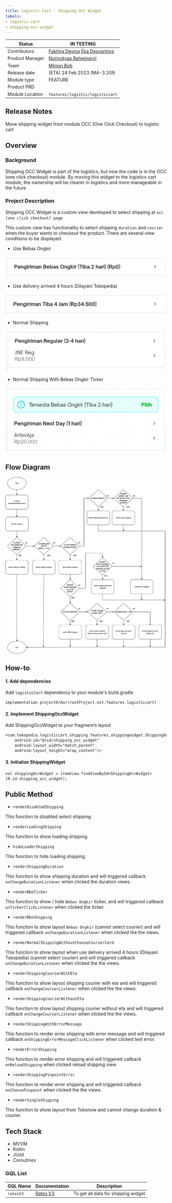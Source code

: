 ```yaml
---
title: Logistic Cart : Shipping OCC Widget
labels:
- logistic-cart
- shipping-occ-widget
---
```



| **Status** | ​<!--start status:YELLOW-->IN TESTING<!--end status--> |
| --- | --- |
| Contributors | ​[Fakhira Devina](https://tokopedia.atlassian.net/wiki/people/61077e53b704b40068e80a8e?ref=confluence) ​[Eka Desyantoro](https://tokopedia.atlassian.net/wiki/people/6283196bd9ddcc006e9c7a85?ref=confluence) ​ |
| Product Manager | [Nuringtyas Rahwinarni](https://tokopedia.atlassian.net/wiki/people/5f58b98ed2c77e0075ac9865?ref=confluence)  |
| Team | [Minion Bob](https://tokopedia.atlassian.net/people/team/2373d8a6-1afc-4f2a-aa7a-63855c273051) |
| Release date | (ETA) ​24 Feb 2023 / ​<!--start status:GREY-->MA-3.209<!--end status--> |
| Module type | ​<!--start status:YELLOW-->FEATURE<!--end status--> |
| Product PRD |  |
| Module Location | `features/logistic/logisticcart` |

<!--toc-->

## Release Notes

<!--start expand:ETA 24 Feb 2023 (MA-3.209)-->
Move shipping widget from module OCC (One Click Checkout) to logistic cart
<!--end expand-->

## Overview

### Background

Shipping OCC Widget is part of the logistics, but now the code is in the OCC (one click checkout) module. By moving this widget to the logistics cart module, the ownership will be clearer in logistics and more manageable in the future

### Project Description

Shipping OCC Widget is a custom view developed to select shipping at `occ (one click checkout) page`

This custom view has functionality to select shipping `duration` and `courier` when the buyer wants to checkout the product. There are several view conditions to be displayed.  


- Use Bebas Ongkir

![](../res/shippingoccwidget/bebas_ongkir.png)
- Use delivery arrived 4 hours (Dilayani Tokopedia)

![](../res/shippingoccwidget/delivery_four_hours.png)
- Normal Shipping

![](../res/shippingoccwidget/normal_shipping.png)
- Normal Shipping With Bebas Ongkir Ticker

![](../res/shippingoccwidget/bebas_ongkir_ticker.png)

## Flow Diagram

![](../res/shippingoccwidget/shipping_widget_occ_drawio.png)

## How-to

#### 1. Add dependencies

Add `logisticCart` dependency to your module's build.gradle



```
implementation projectOrAar(rootProject.ext.features.logisticcart)
```

#### 2. Implement ShippingOccWidget

Add ShippingOccWidget to your fragment’s layout



```
<com.tokopedia.logisticcart.shipping.features.shippingwidget.ShippingOccWidget
    android:id="@+id/shipping_occ_widget"
    android:layout_width="match_parent"
    android:layout_height="wrap_content"/>
```

#### 3. Initialize ShippingWidget



```
val shippingOccWidget = itemView.findViewById<ShippingOccWidget>(R.id.shipping_occ_widget);
```

## Public Method

- `renderDisabledShipping`

This function to disabled select shipping

- `renderLoadingShipping`

This function to show loading shipping.

- `hideLoaderShipping`

This function to hide loading shipping.

- `renderShippingDuration`

This function to show shipping duration and will triggered callback `onChangeDurationListener` when clicked the duration views.

- `renderBboTicker`

This function to show / hide `Bebas Ongkir` ticker, and will triggered callback `onTickerClickListener` when clicked the ticker.

- `renderBboShipping`

This function to show layout `Bebas Ongkir` (cannot select courier) and will triggered callback `onChangeDurationListener` when clicked the the views.

- `renderNormalShippingWithoutChooseCourierCard`

This function to show layout when use delivery arrived 4 hours (Dilayani Tokopedia) (cannot select courier) and will triggered callback `onChangeDurationListener` when clicked the the views.

- `renderShippingCourierWithEta`

This function to show layout shipping courier with eta and will triggered callback `onChangeCourierListener` when clicked the the views.

- `renderShippingCourierWithoutEta`

This function to show layout shipping courier without eta and will triggered callback `onChangeCourierListener` when clicked the the views.

- `renderShippingWithErrorMessage`

This function to render error shipping with error message and will triggered callback `onShippingErrorMessageClickListener` when clicked text error.

- `renderErrorShipping`

This function to render error shipping and will triggered callback `onReloadShipping` when clicked reload shipping view.

- `renderShippingPinpointError`

This function to render error shipping and will triggered callback `onChoosePinpoint` when clicked the the views.

- `renderSingleShipping`

This function to show layout from Tokonow and cannot change duration & courier.

## Tech Stack

- MVVM
- Kotlin
- JUnit
- Coroutines

### GQL List



| **GQL Name** | **Documentation** | **Description** |
| --- | --- | --- |
| `ratesV3` | ​[Rates V3](https://tokopedia.atlassian.net/wiki/spaces/LG/pages/567279712/Rates+V3)  | To get all data for shipping widget |